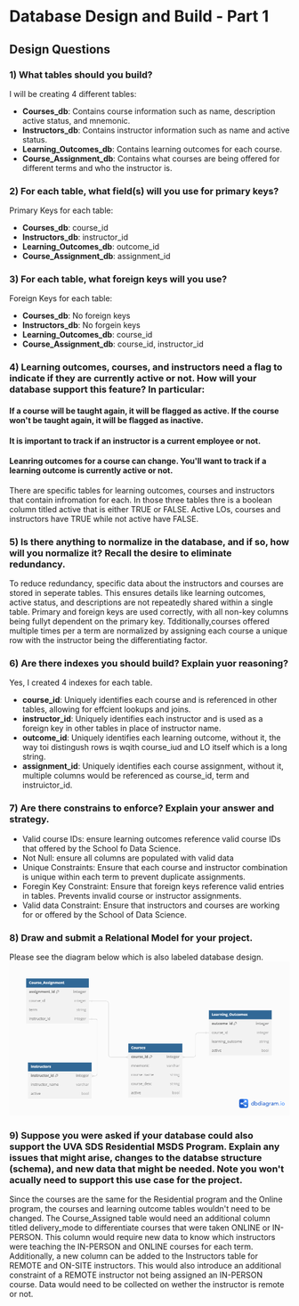 # Database Design and Build - Part 1

## Design Questions

### 1) What tables should you build? 
I will be creating 4 different tables:  
- **Courses_db**: Contains course information such as name, description active status, and mnemonic.  
- **Instructors_db**: Contains instructor information such as name and active status.  
- **Learning_Outcomes_db**: Contains learning outcomes for each course.  
- **Course_Assignment_db**: Contains what courses are being offered for different terms and who the instructor is.  
      
### 2) For each table, what field(s) will you use for primary keys?  
Primary Keys for each table:  
- **Courses_db**: course_id
- **Instructors_db**: instructor_id
- **Learning_Outcomes_db**: outcome_id
- **Course_Assignment_db**: assignment_id

### 3) For each table, what foreign keys will you use?  
Foreign Keys for each table:  
- **Courses_db**: No foreign keys  
- **Instructors_db**: No forgein keys  
- **Learning_Outcomes_db**: course_id  
- **Course_Assignment_db**: course_id, instructor_id  

### 4) Learning outcomes, courses, and instructors need a flag to indicate if they are currently active or not. How will your database support this feature? In particular:  
#### If a course will be taught again, it will be flagged as active. If the course won't be taught again, it will be flagged as inactive.  
#### It is important to track if an instructor is a current employee or not.  
#### Leanring outcomes for a course can change. You'll want to track if a learning outcome is currently active or not.  

There are specific tables for learning outcomes, courses and instructors that contain infromation for each.  In those three tables thre is a boolean column titled active that is either TRUE or FALSE. Active LOs, courses and instructors have TRUE while not active have FALSE.

### 5) Is there anything to normalize in the database, and if so, how will you normalize it? Recall the desire to eliminate redundancy.  
To reduce redundancy, specific data about the instructors and courses are stored in seperate tables. This ensures details like learning outcomes, active status, and descriptions are not repeatedly shared within a single table. Primary and foreign keys are used correctly, with all non-key columns being fullyt dependent on the primary key. Tdditionally,courses offered multiple times per a term are normalized by assigning each course a unique row with the instructor being the differentiating factor.

### 6) Are there indexes you should build? Explain yuor reasoning?
Yes, I created 4 indexes for each table.  
- **course_id**: Uniquely identifies each course and is referenced in other tables, allowing for effcient lookups and joins.  
- **instructor_id**: Uniquely identifies each instructor and is used as a foreign key in other tables in place of instructor name.
- **outcome_id**: Uniquely identifies each learning outcome, without it, the way toi distingush rows is wqith course_iud and LO itself which is a long string.
- **assignment_id**: Uniquely identifies each course assignment, without it, multiple columns would be referenced as course_id, term and instruictor_id.

### 7) Are there constrains to enforce? Explain your answer and strategy.
 - Valid course IDs: ensure learning outcomes reference valid course IDs that offered by the School fo Data Science.
 - Not Null: ensure all columns are populated with valid data
 - Unique Constraints: Ensure that each course and instructor combination is unique within each term to prevent duplicate assignments.
 - Foregin Key Constraint: Ensure that foreign keys reference valid entries in tables. Prevents invalid course or instructor assignments.
 - Valid data Constraint: Ensure that instructors and courses are working for or offered by the School of Data Science.  

 ### 8) Draw and submit a Relational Model for your project.  
Please see the diagram below which is also labeled database design.
![Database Design](database_design.png)

 ### 9) Suppose you were asked if your database could also support the UVA SDS Residential MSDS Program. Explain any issues that might arise, changes to the databse structure (schema), and new data that might be needed. Note you won't acually need to support this use case for the project.  
 Since the courses are the same for the Residential program and the Online program, the courses and learning outcome tables wouldn't need to be changed. The Course_Assigned table would need an additional column titled delivery_mode to differentiate courses that were taken ONLINE or IN-PERSON. This column would require new data to know which instructors were teaching the IN-PERSON and ONLINE courses for each term.  
 Additionally, a new column can be added to the Instructors table for REMOTE and ON-SITE instructors. This would also introduce an additional constraint of a REMOTE instructor not being assigned an IN-PERSON course. Data would need to be collected on wether the instructor is remote or not.